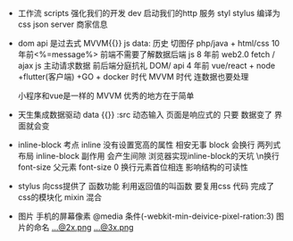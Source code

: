 - 工作流
  scripts 强化我们的开发
  dev 启动我们的http 服务
  styl stylus 编译为css
  json server 商家信息
- dom api 是过去式
  MVVM{{}}  js data:
  历史 切图仔 php/java + html/css 10年前<%=message%> 前端不需要了解数据后端
  js 8 年前 web2.0 fetch / ajax js 主动请求数据
  前后端分庭抗礼 DOM/ api
  4 年前 vue/react + node +flutter(客户端) +GO + docker 时代 MVVM 时代 连数据也要处理 

  小程序和vue是一样的 
  MVVM 优秀的地方在于简单 

- 天生集成数据驱动 data {{}} :src 动态输入
   页面是响应式的 只要 数据变了 界面就会变 
    
- inline-block 考点 
  inline 没有设置宽高的属性 相安无事
  block 会换行
  两列式布局  inline-block 副作用 会产生间隙
  浏览器实现inline-block的天坑  \n换行  font-size
  父元素 font-size 0
  换行元素首位相连 影响结构的可读性

- stylus 向css提供了 函数功能
  利用返回值的叫函数
  要复用css 代码 完成了css的模块化  mixin 混合

- 图片 手机的屏幕像素 
  @media 条件(-webkit-min-deivice-pixel-ration:3)
  图片的命名 ...@2x.png ...@3x.png



